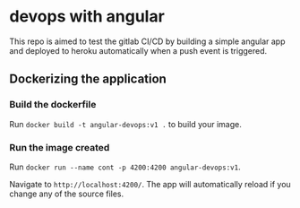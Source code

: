 # devops with angular 

This repo is aimed to test the gitlab CI/CD by building a simple angular app and deployed to heroku automatically when a push event is triggered.
## Dockerizing the application

### Build the dockerfile 
Run `docker build -t angular-devops:v1 .` to build your image. 

### Run the image created
Run `docker run --name cont -p 4200:4200 angular-devops:v1`.

Navigate to `http://localhost:4200/`. The app will automatically reload if you change any of the source files.

